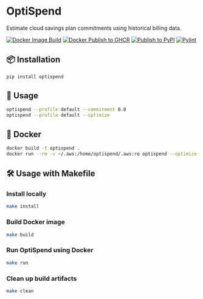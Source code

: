 # OptiSpend

Estimate cloud savings plan commitments using historical billing data.

[![Docker Image Build](https://github.com/Richard-Barrett/optispend/actions/workflows/docker-build.yml/badge.svg)](https://github.com/Richard-Barrett/optispend/actions/workflows/docker-build.yml)
[![Docker Publish to GHCR](https://github.com/Richard-Barrett/optispend/actions/workflows/docker-publish.yml/badge.svg)](https://github.com/Richard-Barrett/optispend/actions/workflows/docker-publish.yml)
[![Publish to PyPI](https://github.com/Richard-Barrett/optispend/actions/workflows/publish-to-pypi.yml/badge.svg)](https://github.com/Richard-Barrett/optispend/actions/workflows/publish-to-pypi.yml)
[![Pylint](https://github.com/Richard-Barrett/optispend/actions/workflows/pylint.yml/badge.svg)](https://github.com/Richard-Barrett/optispend/actions/workflows/pylint.yml)

## 📦 Installation

```bash
pip install optispend
```

## 🚀 Usage

```bash
optispend --profile default --commitment 0.8
optispend --profile default --optimize
```

## 🐳 Docker

```bash
docker build -t optispend .
docker run --rm -v ~/.aws:/home/optispend/.aws:ro optispend --optimize
```

## 🛠 Usage with Makefile

### Install locally
```bash
make install
```

### Build Docker image
```bash
make build
```

### Run OptiSpend using Docker
```bash
make run
```

### Clean up build artifacts
```bash
make clean
```
